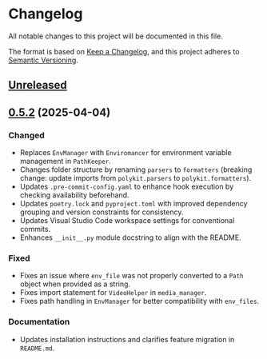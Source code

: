 # Changelog

All notable changes to this project will be documented in this file.

The format is based on [Keep a Changelog], and this project adheres to [Semantic Versioning].

## [Unreleased]

## [0.5.2] (2025-04-04)

### Changed

- Replaces `EnvManager` with `Enviromancer` for environment variable management in `PathKeeper`.
- Changes folder structure by renaming `parsers` to `formatters` (breaking change: update imports from `polykit.parsers` to `polykit.formatters`).
- Updates `.pre-commit-config.yaml` to enhance hook execution by checking availability beforehand.
- Updates `poetry.lock` and `pyproject.toml` with improved dependency grouping and version constraints for consistency.
- Updates Visual Studio Code workspace settings for conventional commits.
- Enhances `__init__.py` module docstring to align with the README.

### Fixed

- Fixes an issue where `env_file` was not properly converted to a `Path` object when provided as a string.
- Fixes import statement for `VideoHelper` in `media_manager`.
- Fixes path handling in `EnvManager` for better compatibility with `env_files`.

### Documentation

- Updates installation instructions and clarifies feature migration in `README.md`.

<!-- Links -->
[Keep a Changelog]: https://keepachangelog.com/en/1.1.0/
[Semantic Versioning]: https://semver.org/spec/v2.0.0.html

<!-- Versions -->
[unreleased]: https://github.com/dannystewart/polykit/compare/v0.5.2...HEAD
[0.5.2]: https://github.com/dannystewart/polykit/releases/tag/v0.5.2
